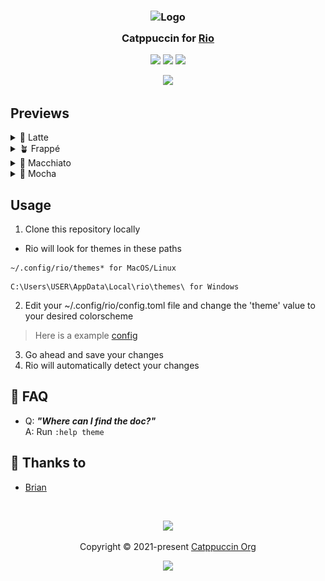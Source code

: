 <h3 align="center">
	<img src="https://raw.githubusercontent.com/catppuccin/catppuccin/main/assets/logos/exports/1544x1544_circle.png" width="100" alt="Logo"/><br/>
	<img src="https://raw.githubusercontent.com/catppuccin/catppuccin/main/assets/misc/transparent.png" height="30" width="0px"/>
	Catppuccin for <a href="https://github.com/raphamorim/rio">Rio</a>
	<img src="https://raw.githubusercontent.com/catppuccin/catppuccin/main/assets/misc/transparent.png" height="30" width="0px"/>
</h3>

<p align="center">
	<a href="https://github.com/catppuccin/rio/stargazers"><img src="https://img.shields.io/github/stars/catppuccin/rio?colorA=363a4f&colorB=b7bdf8&style=for-the-badge"></a>
	<a href="https://github.com/catppuccin/rio/issues"><img src="https://img.shields.io/github/issues/catppuccin/rio?colorA=363a4f&colorB=f5a97f&style=for-the-badge"></a>
	<a href="https://github.com/catppuccin/rio/contributors"><img src="https://img.shields.io/github/contributors/catppuccin/rio?colorA=363a4f&colorB=a6da95&style=for-the-badge"></a>
</p>

<p align="center">
	<img src="https://raw.githubusercontent.com/catppuccin/catppuccin/main/assets/previews/preview.webp"/>
</p>


## Previews

<details>
<summary>🌻 Latte</summary>
<img src="assets/latte.webp"/>
</details>
<details>
<summary>🪴 Frappé</summary>
<img src="assets/frappé.webp"/>
</details>
<details>
<summary>🌺 Macchiato</summary>
<img src="assets/macchiato.webp"/>
</details>
<details>
<summary>🌿 Mocha</summary>
<img src="assets/mocha.webp"/>
</details>

## Usage

1. Clone this repository locally
- Rio will look for themes in these paths 
```
~/.config/rio/themes* for MacOS/Linux
```
```
C:\Users\USER\AppData\Local\rio\themes\ for Windows
```
2. Edit your ~/.config/rio/config.toml file and change the 'theme' value to your desired colorscheme
  > Here is a example [config](https://raphamorim.io/rio/docs/)
3. Go ahead and save your changes
4. Rio will automatically detect your changes  

<!-- this section is optional -->
## 🙋 FAQ

-	Q: **_"Where can I find the doc?"_**\
	A: Run `:help theme`

## 💝 Thanks to

- [Brian](https://github.com/Brianalmeida)

&nbsp;

<p align="center">
	<img src="https://raw.githubusercontent.com/catppuccin/catppuccin/main/assets/footers/gray0_ctp_on_line.svg?sanitize=true" />
</p>

<p align="center">
	Copyright &copy; 2021-present <a href="https://github.com/catppuccin" target="_blank">Catppuccin Org</a>
</p>

<p align="center">
	<a href="https://github.com/catppuccin/catppuccin/blob/main/LICENSE"><img src="https://img.shields.io/static/v1.svg?style=for-the-badge&label=License&message=MIT&logoColor=d9e0ee&colorA=363a4f&colorB=b7bdf8"/></a>
</p>
